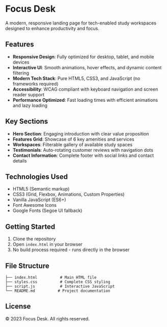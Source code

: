 # Focus Desk

A modern, responsive landing page for tech-enabled study workspaces designed to enhance productivity and focus.

## Features

- **Responsive Design**: Fully optimized for desktop, tablet, and mobile devices
- **Interactive UI**: Smooth animations, hover effects, and dynamic content filtering
- **Modern Tech Stack**: Pure HTML5, CSS3, and JavaScript (no frameworks required)
- **Accessibility**: WCAG compliant with keyboard navigation and screen reader support
- **Performance Optimized**: Fast loading times with efficient animations and lazy loading

## Key Sections

- **Hero Section**: Engaging introduction with clear value proposition
- **Features Grid**: Showcase of 6 key amenities and services
- **Workspaces**: Filterable gallery of available study spaces
- **Testimonials**: Auto-rotating customer reviews with navigation dots
- **Contact Information**: Complete footer with social links and contact details

## Technologies Used

- HTML5 (Semantic markup)
- CSS3 (Grid, Flexbox, Animations, Custom Properties)
- Vanilla JavaScript (ES6+)
- Font Awesome Icons
- Google Fonts (Segoe UI fallback)

## Getting Started

1. Clone the repository
2. Open `index.html` in your browser
3. No build process required - runs directly in the browser

## File Structure

```
├── index.html          # Main HTML file
├── styles.css          # Complete CSS styling
├── script.js           # Interactive JavaScript
└── README.md          # Project documentation
```

## License

© 2023 Focus Desk. All rights reserved.
